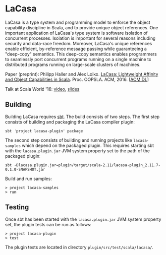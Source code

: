 # LaCasa

LaCasa is a type system and programming model to enforce the object
capability discipline in Scala, and to provide unique object
references. One important application of LaCasa's type system is
software isolation of concurrent processes. Isolation is important for
several reasons including security and data-race freedom. Moreover,
LaCasa's unique references enable efficient, by-reference message
passing while guaranteeing a "deep-copy" semantics. This deep-copy
semantics enables programmers to seamlessly port concurrent programs
running on a single machine to distributed programs running on
large-scale clusters of machines.

Paper (preprint): Philipp Haller and Alex Loiko.
                  [LaCasa: Lightweight Affinity and Object Capabilities in Scala](http://www.csc.kth.se/~phaller/doc/haller16-oopsla.pdf).
                  Proc. OOPSLA. ACM, 2016. [[ACM DL](http://dl.acm.org/citation.cfm?id=2984042)]

Talk at Scala World '16: [video](https://www.youtube.com/watch?v=nwWvPeX6U9w),
[slides](https://speakerdeck.com/phaller/can-we-make-concurrency-in-scala-safer)

## Building

Building LaCasa requires [sbt](http://www.scala-sbt.org/). The build
consists of two steps. The first step consists of building and
packaging the LaCasa compiler plugin:
```
sbt 'project lacasa-plugin' package
```

The second step consists of building and running projects like
`lacasa-samples` which depend on the packaged plugin. This requires
starting sbt with the `lacasa.plugin.jar` JVM system property set to
the path of the packaged plugin:
```
sbt -Dlacasa.plugin.jar=plugin/target/scala-2.11/lacasa-plugin_2.11.7-0.1.0-SNAPSHOT.jar
```

Build and run samples:
```
> project lacasa-samples
> run
```

## Testing

Once sbt has been started with the `lacasa.plugin.jar` JVM system
property set, the plugin tests can be run as follows:
```
> project lacasa-plugin
> test
```

The plugin tests are located in directory
`plugin/src/test/scala/lacasa/`.
